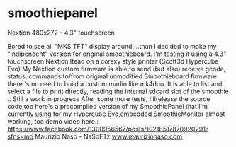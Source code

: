 # smoothiepanel
Nextion 480x272 - 4.3" touchscreen

Bored to see all "MKS TFT" display around....than I decided to make my "indipendent" version for original smoothieboard.
I'm testing it using a 4.3" touchscreen Nextion Itead on a corexy style printer (Scott3d Hypercube Evo)
My Nextion custom firmware is able to send (but also) receive gcode, status, commands to/from original unmodified Smoothieboard firmware.
there 's no need to build a custom marlin like mk4duo.
It is able to list and select a file to print directly, reading the internal sdcard slot of the smoothie ..
Still a work in progress
After some more tests, I'llrelease the source code,too
here's a precompiled version of my SmoothiePanel that I'm currently using for my Hypercube Evo,embedded SmoothieMonitor almost working, too
demo video here : https://www.facebook.com/1300956567/posts/10218517870920291?sfns=mo
Maurizio Naso - NaSoFTz
www.maurizionaso.com
